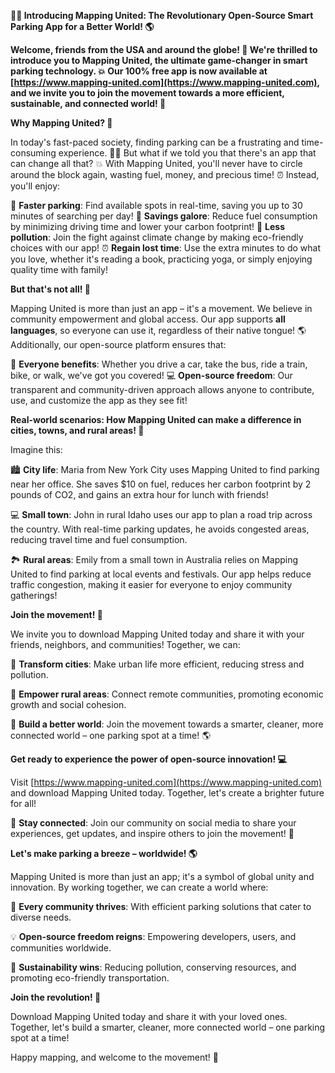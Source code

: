 **🚗💡 Introducing Mapping United: The Revolutionary Open-Source Smart Parking App for a Better World! 🌎**

**Welcome, friends from the USA and around the globe! 👋 We're thrilled to introduce you to Mapping United, the ultimate game-changer in smart parking technology. 💥 Our 100% free app is now available at [https://www.mapping-united.com](https://www.mapping-united.com), and we invite you to join the movement towards a more efficient, sustainable, and connected world! 🌈**

**Why Mapping United? 🤔**

In today's fast-paced society, finding parking can be a frustrating and time-consuming experience. 🚗💨 But what if we told you that there's an app that can change all that? 💥 With Mapping United, you'll never have to circle around the block again, wasting fuel, money, and precious time! ⏰ Instead, you'll enjoy:

🌟 **Faster parking**: Find available spots in real-time, saving you up to 30 minutes of searching per day!
💸 **Savings galore**: Reduce fuel consumption by minimizing driving time and lower your carbon footprint!
🚮 **Less pollution**: Join the fight against climate change by making eco-friendly choices with our app!
⏰ **Regain lost time**: Use the extra minutes to do what you love, whether it's reading a book, practicing yoga, or simply enjoying quality time with family!

**But that's not all! 🤝**

Mapping United is more than just an app – it's a movement. We believe in community empowerment and global access. Our app supports **all languages**, so everyone can use it, regardless of their native tongue! 🌎 Additionally, our open-source platform ensures that:

👥 **Everyone benefits**: Whether you drive a car, take the bus, ride a train, bike, or walk, we've got you covered!
💻 **Open-source freedom**: Our transparent and community-driven approach allows anyone to contribute, use, and customize the app as they see fit!

**Real-world scenarios: How Mapping United can make a difference in cities, towns, and rural areas! 🌆**

Imagine this:

🏙️ **City life**: Maria from New York City uses Mapping United to find parking near her office. She saves $10 on fuel, reduces her carbon footprint by 2 pounds of CO2, and gains an extra hour for lunch with friends!

💻 **Small town**: John in rural Idaho uses our app to plan a road trip across the country. With real-time parking updates, he avoids congested areas, reducing travel time and fuel consumption.

🏞️ **Rural areas**: Emily from a small town in Australia relies on Mapping United to find parking at local events and festivals. Our app helps reduce traffic congestion, making it easier for everyone to enjoy community gatherings!

**Join the movement! 🚀**

We invite you to download Mapping United today and share it with your friends, neighbors, and communities! Together, we can:

💪 **Transform cities**: Make urban life more efficient, reducing stress and pollution.

🌟 **Empower rural areas**: Connect remote communities, promoting economic growth and social cohesion.

🤝 **Build a better world**: Join the movement towards a smarter, cleaner, more connected world – one parking spot at a time! 🌎

**Get ready to experience the power of open-source innovation! 💻**

Visit [https://www.mapping-united.com](https://www.mapping-united.com) and download Mapping United today. Together, let's create a brighter future for all!

🌟 **Stay connected**: Join our community on social media to share your experiences, get updates, and inspire others to join the movement! 📱

**Let's make parking a breeze – worldwide! 🌎**

Mapping United is more than just an app; it's a symbol of global unity and innovation. By working together, we can create a world where:

🌈 **Every community thrives**: With efficient parking solutions that cater to diverse needs.

💡 **Open-source freedom reigns**: Empowering developers, users, and communities worldwide.

🚗 **Sustainability wins**: Reducing pollution, conserving resources, and promoting eco-friendly transportation.

**Join the revolution! 🚀**

Download Mapping United today and share it with your loved ones. Together, let's build a smarter, cleaner, more connected world – one parking spot at a time!

Happy mapping, and welcome to the movement! 🌟